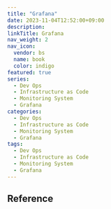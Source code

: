 ```yaml
---
title: "Grafana"
date: 2023-11-04T12:52:00+09:00
description:
linkTitle: Grafana
nav_weight: 2
nav_icon:
  vendor: bs
  name: book
  color: indigo
featured: true
series:
  - Dev Ops
  - Infrastructure as Code
  - Monitoring System
  - Grafana
categories:
  - Dev Ops
  - Infrastructure as Code
  - Monitoring System
  - Grafana
tags:
  - Dev Ops
  - Infrastructure as Code
  - Monitoring System
  - Grafana
---
```


## Reference

